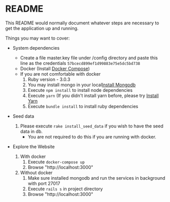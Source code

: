 # README

This README would normally document whatever steps are necessary to get the
application up and running.

Things you may want to cover:

* System dependencies
    - Create a file master.key file under /config directory and paste this line as the credentials
        `57bcecd899ef1d99883e75e5dc5bd738`
    - Docker (Install [Docker Compose](https://docs.docker.com/compose/install/))
    - If you are not comfortable with docker
        1. Ruby version - 3.0.3
        2. You may install mongo in your local[Install Mongodb](https://www.mongodb.com/docs/v4.2/installation/)
        3. Execute `npm install` to install node dependencies
        4. Execute `yarn` (If you didn't install yarn before, please try [Install Yarn](https://classic.yarnpkg.com/en/docs/install#windows-stable)
        5. Execute `bundle install` to install ruby dependencies

* Seed data
    1. Please execute `rake install_seed_data` if you wish to have the seed data in db.
        - You are not required to do this if you are running with docker.

* Explore the Website
    1. With docker
        1. Execute `docker-compose up`
        2. Browse "http://localhost:3000"
    2. Without docker
        1. Make sure installed mongodb and run the services in background with port 27017
        2. Execute `rails s` in project directory 
        3. Browse "http://localhost:3000"
